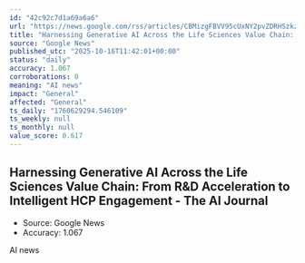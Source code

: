```yaml
---
id: "42c92c7d1a69a6a6"
url: "https://news.google.com/rss/articles/CBMizgFBVV95cUxNY2pvZDRHSzkzYW5DUEpUT1VGcTBEN0VjdnVDYkRhVHlGTTJCeXZaYzVuODJUVFZ0aEJjUUVlc2RjSUY0V0dSeXN5RTNHUHlzaUtYVjBZa2RwdnNzbzRkREIwY0VSZkRGNmt0VGZIb1V3LVgxV1lfSFRzc3k4SmtIaWN3bUF4Qk96bWZKWk93Y2NpRk5MREp3aHBjeWtaMTFNbmoxNDVadWQ3ckM2by0wNTlhbmUxLWszVk9OLW9JQU5ld3hkWGQxTm9ubExfdw?oc=5"
title: "Harnessing Generative AI Across the Life Sciences Value Chain: From R&D Acceleration to Intelligent HCP Engagement - The AI Journal"
source: "Google News"
published_utc: "2025-10-16T11:42:01+00:00"
status: "daily"
accuracy: 1.067
corroborations: 0
meaning: "AI news"
impact: "General"
affected: "General"
ts_daily: "1760629294.546109"
ts_weekly: null
ts_monthly: null
value_score: 0.617
---
```

## Harnessing Generative AI Across the Life Sciences Value Chain: From R&D Acceleration to Intelligent HCP Engagement - The AI Journal

- Source: Google News
- Accuracy: 1.067

AI news
